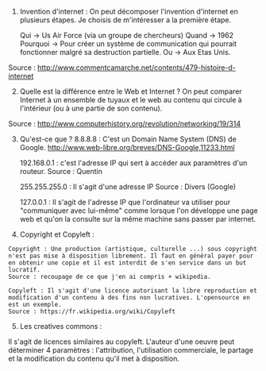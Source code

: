 1. Invention d'internet :
On peut décomposer l'invention d'internet en plusieurs étapes. Je choisis de m'intéresser a la première étape.

    Qui -> Us Air Force (via un groupe de chercheurs)
    Quand -> 1962
    Pourquoi -> Pour créer un système de communication qui pourrait fonctionner malgré sa destruction partielle.
    Ou -> Aux Etas Unis.

Source : http://www.commentcamarche.net/contents/479-histoire-d-internet

2. Quelle est la différence entre le Web et Internet ?
On peut comparer Internet à un ensemble de tuyaux et le web au contenu qui circule à l'intérieur (ou à une partie de son contenu).

Source :
http://www.computerhistory.org/revolution/networking/19/314

3. Qu'est-ce que ?
    8.8.8.8 : C'est un Domain Name System (DNS) de Google. http://www.web-libre.org/breves/DNS-Google,11233.html

    192.168.0.1 : c'est l'adresse IP qui sert à accéder aux paramètres d'un routeur.     Source : Quentin

    255.255.255.0 : Il s'agit d'une adresse IP   Source : Divers (Google)

    127.0.0.1 : Il s'agit de l'adresse IP que l'ordinateur va utiliser pour "communiquer avec lui-même" comme lorsque l'on développe une page web et qu'on la consulte sur la même machine sans passer par internet.

  4. Copyright et Copyleft :

    Copyright : Une production (artistique, culturelle ...) sous copyright n'est pas mise à disposition librement. Il faut en général payer pour en obtenir une copie et il est interdit de s'en service dans un but lucratif.
    Source : recoupage de ce que j'en ai compris + wikipedia.

    Copyleft : Il s'agit d'une licence autorisant la libre reproduction et modification d'un contenu à des fins non lucratives. L'opensource en est un exemple.
    Source : https://fr.wikipedia.org/wiki/Copyleft

  5. Les creatives commons :

  Il s'agit de licences similaires au copyleft. L'auteur d'une oeuvre peut déterminer 4 paramètres : l'attribution, l'utilisation commerciale, le partage et la modification du contenu qu'il met à disposition.

  
